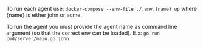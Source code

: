 To run each agent use:
`docker-compose --env-file ./.env.{name} up`
where {name} is either john or acme.

To run the agent you must provide the agent name as command line argument (so that the correct env can be loaded). E.x:
`go run cmd/server/main.go john`
